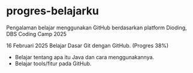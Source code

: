 # progres-belajarku
Pengalaman belajar menggunakan GitHub berdasarkan platform Dioding, DBS Coding Camp 2025

16 Februari 2025
Belajar Dasar Git dengan GitHub. (Progres 38%)
* Belajar tentang apa itu Java dan cara menggunakannya.
* Belajar tools/fitur pada GitHub.
